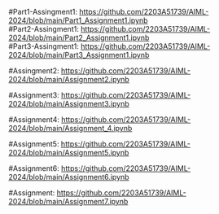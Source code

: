 #Part1-Assingment1: https://github.com/2203A51739/AIML-2024/blob/main/Part1_Assignment1.ipynb      
#Part2-Assingment1: https://github.com/2203A51739/AIML-2024/blob/main/Part2_Assignment1.ipynb  
#Part3-Assingment1: https://github.com/2203A51739/AIML-2024/blob/main/Part3_Assignment1.ipynb

#Assingment2: https://github.com/2203A51739/AIML-2024/blob/main/Assignment2.ipynb

#Assignment3: https://github.com/2203A51739/AIML-2024/blob/main/Assignment3.ipynb

#Assignment4: https://github.com/2203A51739/AIML-2024/blob/main/Assignment_4.ipynb

#Assignment5: https://github.com/2203A51739/AIML-2024/blob/main/Assignment5.ipynb

#Assignment6: https://github.com/2203A51739/AIML-2024/blob/main/Assignment6.ipynb

#Assignment: https://github.com/2203A51739/AIML-2024/blob/main/Assignment7.ipynb
